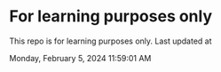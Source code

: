 # For learning purposes only
This repo is for learning purposes only.
Last updated at

Monday, February 5, 2024 11:59:01 AM

